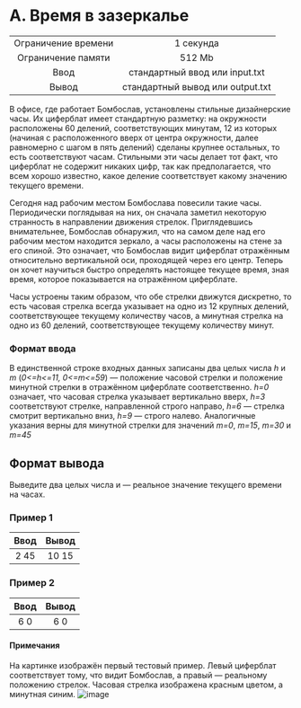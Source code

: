# A. Время в зазеркалье
|  |	 |
| :---: | :---: |
| Ограничение времени |	1 секунда |
| Ограничение памяти |	512 Mb |
| Ввод |	стандартный ввод или input.txt |
| Вывод |	стандартный вывод или output.txt |

В офисе, где работает Бомбослав, установлены стильные дизайнерские часы. Их циферблат имеет стандартную разметку: на окружности расположены 60 делений, соответствующих минутам, 12 из которых (начиная с расположенного вверх от центра окружности, далее равномерно с шагом в пять делений) сделаны крупнее остальных, то есть соответствуют часам. Стильными эти часы делает тот факт, что циферблат не содержит никаких цифр, так как предполагается, что всем хорошо известно, какое деление соответствует какому значению текущего времени.

Сегодня над рабочим местом Бомбослава повесили такие часы. Периодически поглядывая на них, он сначала заметил некоторую странность в направлении движения стрелок. Приглядевшись внимательнее, Бомбослав обнаружил, что на самом деле над его рабочим местом находится зеркало, а часы расположены на стене за его спиной. Это означает, что Бомбослав видит циферблат отражённым относительно вертикальной оси, проходящей через его центр. Теперь он хочет научиться быстро определять настоящее текущее время, зная время, которое показывается на отражённом циферблате.

Часы устроены таким образом, что обе стрелки движутся дискретно, то есть часовая стрелка всегда указывает на одно из 12 крупных делений, соответствующее текущему количеству часов, а минутная стрелка на одно из 60 делений, соответствующее текущему количеству минут.

### Формат ввода
В единственной строке входных данных записаны два целых числа *h* и *m* (*0<=h<=11, 0<=m<=59*) — положение часовой стрелки и положение минутной стрелки в отражённом циферблате соответственно. *h=0* означает, что часовая стрелка указывает вертикально вверх, *h=3* соответствуют стрелке, направленной строго направо, *h=6* — стрелка смотрит вертикально вниз, *h=9* — строго налево. Аналогичные указания верны для минутной стрелки для значений *m=0*, *m=15*, *m=30* и *m=45* 

## Формат вывода
Выведите два целых числа  и   — реальное значение текущего времени на часах.

### Пример 1
| Ввод |	Вывод |
| :---: | :---: |
| 2 45 |	10 15 |
### Пример 2
| Ввод	| Вывод |
| :---: | :---: |
| 6 0	| 6 0 |
#### Примечания
На картинке изображён первый тестовый пример. Левый циферблат соответствует тому, что видит Бомбослав, а правый — реальному положению стрелок. Часовая стрелка изображена красным цветом, а минутная синим.
![image](https://user-images.githubusercontent.com/49669372/194696480-abc11127-e04a-4b05-a9ef-ec8d5bff07ba.png)
